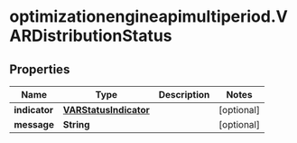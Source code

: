 # optimizationengineapimultiperiod.VARDistributionStatus

## Properties

Name | Type | Description | Notes
------------ | ------------- | ------------- | -------------
**indicator** | [**VARStatusIndicator**](VARStatusIndicator.md) |  | [optional] 
**message** | **String** |  | [optional] 



